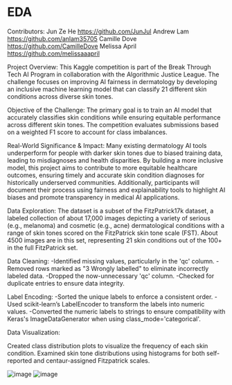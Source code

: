 # EDA
Contributors:
Jun Ze He
https://github.com/JunJul
Andrew Lam
https://github.com/anlam35705
Camille Dove
https://github.com/CamilleDove
Melissa April
https://github.com/melissaaapril

Project Overview:
This Kaggle competition is part of the Break Through Tech AI Program in collaboration with the Algorithmic Justice League. The challenge focuses on improving AI fairness in dermatology by developing an inclusive machine learning model that can classify 21 different skin conditions across diverse skin tones.

Objective of the Challenge:
The primary goal is to train an AI model that accurately classifies skin conditions while ensuring equitable performance across different skin tones. The competition evaluates submissions based on a weighted F1 score to account for class imbalances.

Real-World Significance & Impact:
Many existing dermatology AI tools underperform for people with darker skin tones due to biased training data, leading to misdiagnoses and health disparities. By building a more inclusive model, this project aims to contribute to more equitable healthcare outcomes, ensuring timely and accurate skin condition diagnoses for historically underserved communities. Additionally, participants will document their process using fairness and explainability tools to highlight AI biases and promote transparency in medical AI applications.

Data Exploration:
The dataset is a subset of the FitzPatrick17k dataset, a labeled collection of about 17,000 images depicting a variety of serious (e.g., melanoma) and cosmetic (e.g., acne) dermatological conditions with a range of skin tones scored on the FitzPatrick skin tone scale (FST). About 4500 images are in this set, representing 21 skin conditions out of the 100+ in the full FitzPatrick set.

Data Cleaning:
-Identified missing values, particularly in the 'qc' column.
-Removed rows marked as "3 Wrongly labelled" to eliminate incorrectly labeled data.
-Dropped the now-unnecessary 'qc' column.
-Checked for duplicate entries to ensure data integrity.

Label Encoding:
-Sorted the unique labels to enforce a consistent order.
-Used scikit-learn’s LabelEncoder to transform the labels into numeric values.
-Converted the numeric labels to strings to ensure compatibility with Keras's ImageDataGenerator when using class_mode='categorical'.

Data Visualization:

Created class distribution plots to visualize the frequency of each skin condition.
Examined skin tone distributions using histograms for both self-reported and centaur-assigned Fitzpatrick scales.

![image](https://github.com/user-attachments/assets/1c3f9bb4-85a3-4348-b543-f4c7fd8ddb69)
![image](https://github.com/user-attachments/assets/fdac011e-3846-48cb-9fd0-cc81fc68ff9b)
